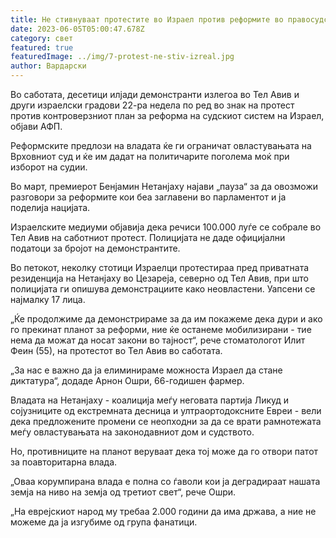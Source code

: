 ```yaml
---
title: Не стивнуваат протестите во Израел против реформите во правосудството
date: 2023-06-05T05:00:47.678Z
category: свет
featured: true
featuredImage: ../img/7-protest-ne-stiv-izreal.jpg
author: Вардарски
---
```

Во саботата, десетици илјади демонстранти излегоа во Тел Авив и други израелски градови 22-ра недела по ред во знак на протест против контроверзниот план за реформа на судскиот систем на Израел, објави АФП.

Реформските предлози на владата ќе ги ограничат овластувањата на Врховниот суд и ќе им дадат на политичарите поголема моќ при изборот на судии.

Во март, премиерот Бенјамин Нетанјаху најави „пауза“ за да овозможи разговори за реформите кои беа заглавени во парламентот и ја поделија нацијата.

Израелските медиуми објавија дека речиси 100.000 луѓе се собрале во Тел Авив на саботниот протест. Полицијата не даде официјални податоци за бројот на демонстрантите.

Во петокот, неколку стотици Израелци протестираа пред приватната резиденција на Нетанјаху во Цезареја, северно од Тел Авив, при што полицијата ги опишува демонстрациите како неовластени. Уапсени се најмалку 17 лица.

„Ќе продолжиме да демонстрираме за да им покажеме дека дури и ако го прекинат планот за реформи, ние ќе останеме мобилизирани - тие нема да можат да носат закони во тајност“, рече стоматологот Илит Феин (55), на протестот во Тел Авив во саботата.

„За нас е важно да ја елиминираме можноста Израел да стане диктатура“, додаде Арнон Ошри, 66-годишен фармер.

Владата на Нетанјаху - коалиција меѓу неговата партија Ликуд и сојузниците од екстремната десница и ултраортодоксните Евреи - вели дека предложените промени се неопходни за да се врати рамнотежата меѓу овластувањата на законодавниот дом и судството.

Но, противниците на планот веруваат дека тој може да го отвори патот за поавторитарна влада.

„Оваа корумпирана влада е полна со ѓаволи кои ја деградираат нашата земја на ниво на земја од третиот свет“, рече Ошри.

„На еврејскиот народ му требаа 2.000 години да има држава, а ние не можеме да ја изгубиме од група фанатици.